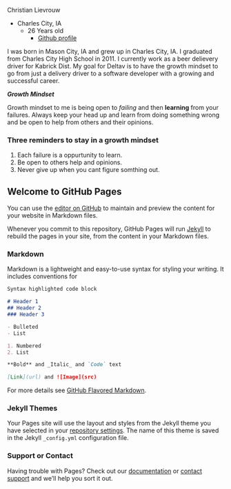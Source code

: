 Christian Lievrouw  
  - Charles City, IA
    - 26 Years old
      - [Github profile](https://christianlievrouw.github.io/LearningJournal/)

  I was born in Mason City, IA and grew up in Charles City, IA. I graduated from Charles City High School in 2011. I currently  work as a beer delievery driver for Kabrick Dist. My goal for Deltav is to have the growth mindset to go from just a delivery driver to a software developer with a growing and successful career.


***Growth Mindset***

  Growth mindset to me is being open to *failing* and then **learning** from your failures. Always keep your head up and learn from doing something wrong and be open to help from others and their opinions.
### Three reminders to stay in a growth mindset
  1. Each failure is a oppurtunity to learn.
  2. Be open to others help and opinions.
  3. Never give up when you cant figure somthing out.

## Welcome to GitHub Pages

You can use the [editor on GitHub](https://github.com/ChristianLievrouw/LearningJournal/edit/master/README.md) to maintain and preview the content for your website in Markdown files.

Whenever you commit to this repository, GitHub Pages will run [Jekyll](https://jekyllrb.com/) to rebuild the pages in your site, from the content in your Markdown files.

### Markdown

Markdown is a lightweight and easy-to-use syntax for styling your writing. It includes conventions for

```markdown
Syntax highlighted code block

# Header 1
## Header 2
### Header 3

- Bulleted
- List

1. Numbered
2. List

**Bold** and _Italic_ and `Code` text

[Link](url) and ![Image](src)
```

For more details see [GitHub Flavored Markdown](https://guides.github.com/features/mastering-markdown/).

### Jekyll Themes

Your Pages site will use the layout and styles from the Jekyll theme you have selected in your [repository settings](https://github.com/ChristianLievrouw/LearningJournal/settings). The name of this theme is saved in the Jekyll `_config.yml` configuration file.

### Support or Contact

Having trouble with Pages? Check out our [documentation](https://help.github.com/categories/github-pages-basics/) or [contact support](https://github.com/contact) and we’ll help you sort it out.
